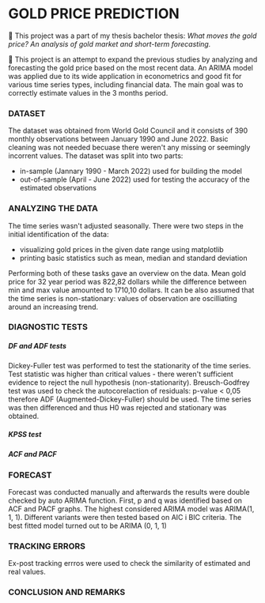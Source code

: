 # GOLD PRICE PREDICTION
:blue_book: This project was a part of my thesis bachelor thesis: *What moves the gold price? An analysis of gold market and short-term forecasting.*

:orange_book: This project is an attempt to expand the previous studies by analyzing and forecasting the gold price based on the most recent data. An ARIMA model was applied due to its wide application in econometrics and good fit for various time series types, including financial data. The main goal was to correctly estimate values in the 3 months period. 

### DATASET 
The dataset was obtained from World Gold Council and it consists of 390 monthly observations between January 1990 and June 2022. Basic cleaning was not needed becuase there weren't any missing or seemingly incorrent values. The dataset was split into two parts: 
- in-sample (Jannary 1990 - March 2022) used for building the model
- out-of-sample (April - June 2022) used for testing the accuracy of the estimated observations  

### ANALYZING THE DATA 
The time series wasn't adjusted seasonally. There were two steps in the initial identification of the data: 
- visualizing gold prices in the given date range using matplotlib 
- printing basic statistics such as mean, median and standard deviation

Performing both of these tasks gave an overview on the data. Mean gold price for 32 year period was 822,82 dollars while the difference between min and max value amounted to 1710,10 dollars. It can be also assumed that the time series is non-stationary: values of observation are oscilliating around an increasing trend. 

### DIAGNOSTIC TESTS   
##### DF and ADF tests  
Dickey-Fuller test was performed to test the stationarity of the time series. Test statistic was higher than critical values - there weren't sufficient evidence to reject the null hypothesis (non-stationarity). Breusch-Godfrey test was used to check the autocorelaction of residuals: p-value < 0,05 therefore ADF (Augmented-Dickey-Fuller) should be used. 
The time series was then differenced and thus H0 was rejected and stationary was obtained.

##### KPSS test 

##### ACF and PACF 

### FORECAST 
Forecast was conducted manually and afterwards the results were double checked by auto ARIMA function. First, p and q was identified based on ACF and PACF graphs. The highest considered ARIMA model was ARIMA(1, 1, 1). Different variants were then tested based on AIC i BIC criteria. The best fitted model turned out to be ARIMA (0, 1, 1)

### TRACKING ERRORS 
Ex-post tracking errros were used to check the similarity of estimated and real values.  

### CONCLUSION AND REMARKS 
